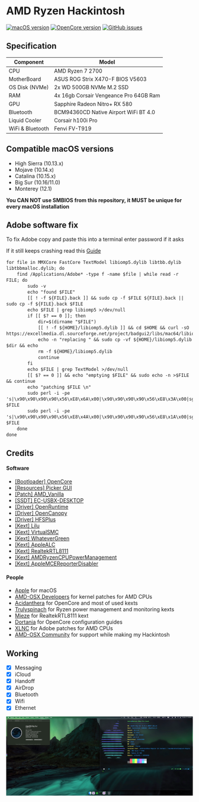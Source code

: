 # AMD Ryzen Hackintosh

[![macOS version](https://img.shields.io/badge/macOS-11.0.1%20(20B50)-informational.svg)](https://www.apple.com/macos) [![OpenCore version](https://img.shields.io/badge/OpenCore-0.6.5-informational.svg)](https://github.com/acidanthera/OpenCorePkg) [![GitHub issues](https://img.shields.io/github/issues/kdbaustert/ryzen-hackintosh.svg)](https://github.com/kdbaustert/ryzen-hackintosh//issues/)

## Specification
| Component        | Model                                  |
| ---------------- | -------------------------------------- |
| CPU              | AMD Ryzen 7 2700                       |
| MotherBoard      | ASUS ROG Strix X470-F BIOS V5603       |
| OS Disk (NVMe)   | 2x WD 500GB NVMe M.2 SSD               |
| RAM              | 4x 16gb Corsair Vengeance Pro 64GB Ram |
| GPU              | Sapphire Radeon Nitro+ RX 580          |
| Bluetooth        | BCM94360CD Native Airport WiFi BT 4.0  |
| Liquid Cooler    | Corsair h100i Pro                      |
| WiFi & Bluetooth | Fenvi FV-T919                          |

## Compatible macOS versions
 - High Sierra (10.13.x)
 - Mojave (10.14.x)
 - Catalina (10.15.x)
 - Big Sur (10.16/11.0)
 - Monterey (12.1)

**You CAN NOT use SMBIOS from this repository, it MUST be unique for every macOS installation**

## Adobe software fix

To fix Adobe copy and paste this into a terminal enter password if it asks

If it still keeps crashing read this [Guide](https://gist.github.com/XLNCs/86d7a391e46f85a04d28db171656b458)

```
for file in MMXCore FastCore TextModel libiomp5.dylib libtbb.dylib libtbbmalloc.dylib; do
    find /Applications/Adobe* -type f -name $file | while read -r FILE; do
        sudo -v
        echo "found $FILE"
        [[ ! -f ${FILE}.back ]] && sudo cp -f $FILE ${FILE}.back || sudo cp -f ${FILE}.back $FILE
        echo $FILE | grep libiomp5 >/dev/null
        if [[ $? == 0 ]]; then
            dir=$(dirname "$FILE")
            [[ ! -f ${HOME}/libiomp5.dylib ]] && cd $HOME && curl -sO https://excellmedia.dl.sourceforge.net/project/badgui2/libs/mac64/libiomp5.dylib
            echo -n "replacing " && sudo cp -vf ${HOME}/libiomp5.dylib $dir && echo
            rm -f ${HOME}/libiomp5.dylib
            continue
        fi
        echo $FILE | grep TextModel >/dev/null
        [[ $? == 0 ]] && echo "emptying $FILE" && sudo echo -n >$FILE && continue
        echo "patching $FILE \n"
        sudo perl -i -pe 's|\x90\x90\x90\x90\x56\xE8\x6A\x00|\x90\x90\x90\x90\x56\xE8\x3A\x00|sg' $FILE
        sudo perl -i -pe 's|\x90\x90\x90\x90\x56\xE8\x4A\x00|\x90\x90\x90\x90\x56\xE8\x1A\x00|sg' $FILE
    done
done

```

## Credits

#### Software
 - [[Bootloader] OpenCore](https://github.com/acidanthera/OpenCorePkg)
 - [[Resources] Picker GUI](https://github.com/acidanthera/OcBinaryData/tree/master/Resources)
 - [[Patch] AMD_Vanilla](https://github.com/AMD-OSX/AMD_Vanilla)
 - [[SSDT] EC-USBX-DESKTOP](https://github.com/dortania/Getting-Started-With-ACPI/blob/master/extra-files/compiled/SSDT-EC-USBX-DESKTOP.aml)
 - [[Driver] OpenRuntime](https://github.com/acidanthera/OpenCorePkg)
 - [[Driver] OpenCanopy](https://github.com/acidanthera/OpenCorePkg)
 - [[Driver] HFSPlus](https://github.com/acidanthera/OcBinaryData/blob/master/Drivers/HfsPlus.efi)
 - [[Kext] Lilu](https://github.com/acidanthera/Lilu)
 - [[Kext] VirtualSMC](https://github.com/acidanthera/VirtualSMC)
 - [[Kext] WhateverGreen](https://github.com/acidanthera/WhateverGreen)
 - [[Kext] AppleALC](https://github.com/acidanthera/AppleALC)
 - [[Kext] RealtekRTL8111](https://github.com/Mieze/RTL8111_driver_for_OS_X)
 - [[Kext] AMDRyzenCPUPowerManagement](https://github.com/trulyspinach/SMCAMDProcessor)
 - [[Kext] AppleMCEReporterDisabler](https://github.com/AMD-OSX/AMD_Vanilla/blob/experimental-opencore/Extra/AppleMCEReporterDisabler.kext.zip)   

#### People
 - [Apple](https://apple.com) for macOS
 - [AMD-OSX Developers](https://github.com/AMD-OSX) for kernel patches for AMD CPUs
 - [Acidanthera](https://github.com/acidanthera) for OpenCore and most of used kexts
 - [Trulyspinach](https://github.com/trulyspinach) for Ryzen power management and monitoring kexts
 - [Mieze](https://github.com/Mieze) for RealtekRTL8111 kext
 - [Dortania](https://github.com/dortania) for OpenCore configuration guides
 - [XLNC](https://github.com/naveenkrdy) for Adobe patches for AMD CPUs
 - [AMD-OSX Community](https://amd-osx.com) for support while making my Hackintosh


## Working

- [x] Messaging
- [x] iCloud
- [x] Handoff
- [x] AirDrop
- [x] Bluetooth
- [x] Wifi
- [x] Ethernet

![Screenshot](/screenshot.png?raw=true)
